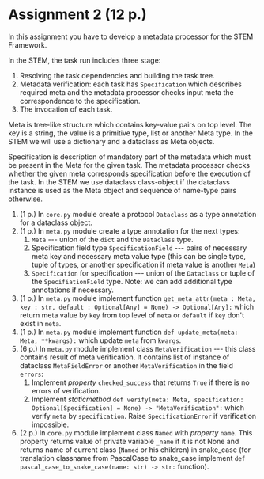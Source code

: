 # Assignment 2 (12 p.)

In this assignment you have to develop a metadata processor for the STEM Framework.

In the STEM, the task run includes three stage:

1. Resolving the task dependencies and building the task tree.
2. Metadata verification: each task has `Specification` which describes required meta and the metadata processor checks input meta the correspondence to the specification.
3. The invocation of each task.

Meta is tree-like structure which contains key-value pairs on top level. The key is a string, the value is a primitive type, list or another Meta type. In the STEM we will use a dictionary and a dataclass as Meta objects.

Specification is description of mandatory part of the metadata which must be present in the Meta for the given task. The metadata processor checks whether the given meta corresponds specification before the execution of the task. In the STEM we use dataclass class-object if the dataclass instance is used as the Meta object and sequence of name-type pairs otherwise.

1. (1 p.) In `core.py` module create a protocol `Dataclass` as a type annotation for a dataclass object.
2. (1 p.) In `meta.py` module create a type annotation for the next types:
   1. `Meta` --- union of the `dict` and the `Dataclass` type.
   2. Specification field type `SpecificationField` --- pairs of necessary meta key and necessary meta value type (this can be single type, tuple of types, or another specification if meta value is another `Meta`)
   3. `Specification` for specification --- union of the `Dataclass` or tuple of the `SpecifiationField` type.
   Note: we can add additional type annotations if necessary. 
3. (1 p.) In `meta.py` module implement function `get_meta_attr(meta : Meta, key : str, default : Optional[Any] = None) -> Optional[Any]:` which return meta value by `key` from top level of `meta` or `default` if `key` don't exist in `meta`.
4. (1 p.) In `meta.py` module implement function `def update_meta(meta: Meta, **kwargs):` which update `meta` from `kwargs`.
5. (6 p.) In `meta.py` module implement class `MetaVerification` --- this class contains result of meta verification. It contains list of instance of dataclass `MetaFieldError` or another `MetaVerification` in the field `errors`:
   1. Implement _property_ `checked_success` that returns `True` if there is no errors of verification.
   2. Implement _staticmethod_ `def verify(meta: Meta, specification: Optional[Specification] = None) -> "MetaVerification":` which verify `meta` by `specification`. Raise `SpecificationError` if verification impossible.
6. (2 p.) In `core.py` module implement class `Named` with _property_ `name`. This property returns value of private variable `_name` if it is not None and returns name of current class (`Named` or his children) in snake_case (for translation classname from PascalCase to snake_case implement `def pascal_case_to_snake_case(name: str) -> str:` function).
